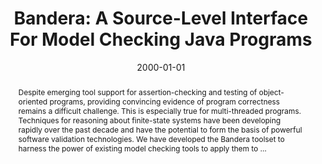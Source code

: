 ---
title: "Bandera: A Source-Level Interface For Model Checking Java Programs"
abstract: "Despite emerging tool support for assertion-checking and testing of object-oriented programs, providing convincing evidence of program correctness remains a difficult challenge. This is especially true for multi-threaded programs. Techniques for reasoning about finite-state systems have been developing rapidly over the past decade and have the potential to form the basis of powerful software validation technologies. We have developed the Bandera toolset to harness the power of existing model checking tools to apply them to …"
date: 2000-01-01
venue: "Proceedings of the 22nd International Conference on on Software Engineering, ICSE 2000, Limerick Ireland, June 4-11, 2000"
paperurl: https://ieeexplore.ieee.org/abstract/document/870490/
authors: "James C. Corbett, Matthew B. Dwyer, John Hatcliff and Robby"
awards: ""
---